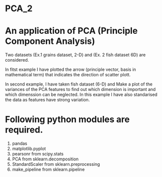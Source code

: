 # PCA_2

# An application of PCA (Principle Component Analysis)

Two datasets (Ex.1 grains dataset, 2-D) and (Ex. 2 fish dataset 6D) are considered.

In fitst example I have plotted the arrow (principle vector, basis in mathematical term) that indicates the direction of scatter plott.

In second example, I have taken fish dataset (6-D) and Make a plot of the variances of the PCA features to find out which dimension is 
important and which dimenssion can be neglected. In this example I have also standarised the data as features have strong variation.

# Following python modules are required.

1. pandas
2. matplotlib.pyplot
3. pearsonr from scipy.stats
4. PCA from sklearn.decomposition
5. StandardScaler from sklearn.preprocessing 
6. make_pipeline from sklearn.pipeline  
